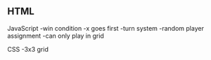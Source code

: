 HTML
-


JavaScript
-win condition
-x goes first
-turn system
-random player assignment
-can only play in grid


CSS
-3x3 grid